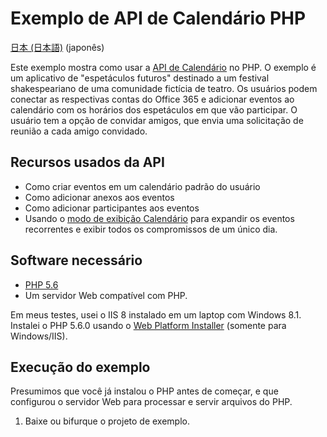 # <a name="php-calendar-api-sample"></a>Exemplo de API de Calendário PHP #

[日本 (日本語)](https://github.com/jasonjoh/php-calendar/blob/master/loc/readme-ja.md) (japonês)

Este exemplo mostra como usar a [API de Calendário](https://msdn.microsoft.com/office/office365/APi/calendar-rest-operations) no PHP. O exemplo é um aplicativo de "espetáculos futuros" destinado a um festival shakespeariano de uma comunidade fictícia de teatro. Os usuários podem conectar as respectivas contas do Office 365 e adicionar eventos ao calendário com os horários dos espetáculos em que vão participar. O usuário tem a opção de convidar amigos, que envia uma solicitação de reunião a cada amigo convidado. 

## <a name="api-features-used"></a>Recursos usados da API ##

- Como criar eventos em um calendário padrão do usuário
- Como adicionar anexos aos eventos
- Como adicionar participantes aos eventos
- Usando o [modo de exibição Calendário](https://msdn.microsoft.com/office/office365/APi/calendar-rest-operations#GetCalendarView) para expandir os eventos recorrentes e exibir todos os compromissos de um único dia.

## <a name="required-software"></a>Software necessário ##

- [PHP 5.6](http://php.net/downloads.php)
- Um servidor Web compatível com PHP.

Em meus testes, usei o IIS 8 instalado em um laptop com Windows 8.1. Instalei o PHP 5.6.0 usando o [Web Platform Installer](http://www.microsoft.com/web/downloads/platform.aspx) (somente para Windows/IIS).

## <a name="running-the-sample"></a>Execução do exemplo ##

Presumimos que você já instalou o PHP antes de começar, e que configurou o servidor Web para processar e servir arquivos do PHP. 

1. Baixe ou bifurque o projeto de exemplo.
1. Crie um novo diretório, no diretório raiz da Web, chamado `php-calendar`. Copie os arquivos do repositório para este diretório.
1. [Registre o aplicativo no Azure Active Directory](https://github.com/jasonjoh/office365-azure-guides/blob/master/RegisterAnAppInAzure.md). É necessário registrar o aplicativo como um aplicativo Web usando a URL de Entrada do `http://localhost/php-calendar` e atribuir a ele a permissão "Ter acesso total aos calendários dos usuários", que está disponível na lista suspensa "Permissões delegadas".
1. Edite o arquivo `.\o365\ClientReg.php`. 
    1. Copie a ID do cliente obtida durante o registro do aplicativo e cole-a como o valor da variável `$clientId`. 
    1. Copie a chave criada durante o registro do aplicativo e cole-a como o valor da variável `$clientSecret`.
    1. Salve o arquivo.
1. Se não configurou a instalação do PHP com um Certificado de Autoridade de Certificação atualizado para verificar o SSL, as solicitações falharão, a menos que você execute o Fiddler no servidor e defina a variável `$enableFiddler` como `true`, no `Office365Service.php`. Como alternativa, insira a seguinte linha, imediatamente antes das chamadas para `curl_exec`. **No entanto**, ao fazê-lo, desabilitará as verificações de SSL, o que NÃO deve ser feito durante a produção.

    curl_setopt($curl, CURLOPT_SSL_VERIFYPEER, 0);
1. Abra um navegador da Web e navegue até `http://localhost/php-calendar/home.php`.
1. Você verá uma lista de horários de espetáculos futuros para várias peças do festival shakespeariano. Clique em um dos botões "Conectar meu Calendário" para entrar no Office 365.
1. Depois de entrar, você será redirecionado para a home page, e os botões estarão exibidos com o texto "Adicionar ao Calendário". Clique no botão ao lado de um horário de espetáculo específico para adicioná-lo ao calendário. Os eventos com um campo "Cupom obrigatório" definido como Sim incluirão o cupom como anexo no evento.

## <a name="copyright"></a>Direitos autorais ##

Copyright (c) Microsoft. Todos os direitos reservados.

----------
Conecte-se comigo no Twitter [@JasonJohMSFT](https://twitter.com/JasonJohMSFT)

Siga o [Blog de desenvolvedores do Exchange](http://blogs.msdn.com/b/exchangedev/)